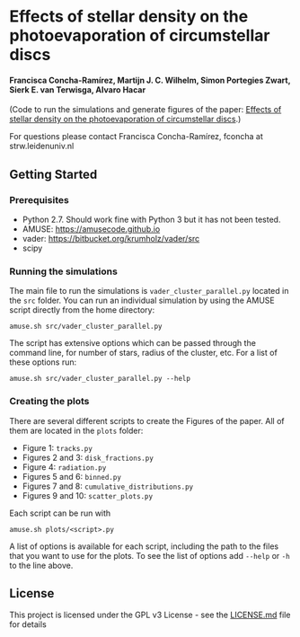 # Effects of stellar density on the photoevaporation of circumstellar discs
#### Francisca Concha-Ramírez, Martijn J. C. Wilhelm, Simon Portegies Zwart, Sierk E. van Terwisga, Alvaro Hacar
<!-- [![DOI](https://zenodo.org/badge/DOI/10.5281/zenodo.3537675.svg)](https://doi.org/10.5281/zenodo.3537675) [![License: GPL v3](https://img.shields.io/badge/License-GPL%20v3-blue.svg)](https://www.gnu.org/licenses/gpl-3.0) ![python](https://img.shields.io/badge/python-2.7-yellow.svg)-->

(Code to run the simulations and generate figures of the paper: [Effects of stellar density on the photoevaporation of circumstellar discs]().)

For questions please contact Francisca Concha-Ramírez, fconcha at strw.leidenuniv.nl

## Getting Started

### Prerequisites
* Python 2.7. Should work fine with Python 3 but it has not been tested.
* AMUSE: https://amusecode.github.io
* vader: https://bitbucket.org/krumholz/vader/src
* scipy

### Running the simulations

The main file to run the simulations is ```vader_cluster_parallel.py``` located in the ```src``` folder. You can run an individual simulation by using the AMUSE script directly from the home directory:

```
amuse.sh src/vader_cluster_parallel.py
```

The script has extensive options which can be passed through the command line, for number of stars, radius of the cluster, etc. For a list of these options run:

```
amuse.sh src/vader_cluster_parallel.py --help
```

### Creating the plots

There are several different scripts to create the Figures of the paper. All of them are located in the ```plots``` folder:

* Figure 1: ```tracks.py```
* Figures 2 and 3: ```disk_fractions.py```
* Figure 4: ```radiation.py```
* Figures 5 and 6: ```binned.py```
* Figures 7 and 8: ```cumulative_distributions.py```
* Figures 9 and 10: ```scatter_plots.py```

Each script can be run with

```
amuse.sh plots/<script>.py
```

A list of options is available for each script, including the path to the files that you want to use for the plots. To see the list of options add ```--help``` or ```-h``` to the line above.


## License

This project is licensed under the GPL v3 License - see the [LICENSE.md](LICENSE.md) file for details
